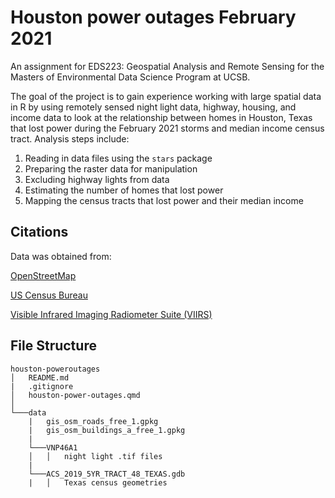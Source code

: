 # Houston power outages February 2021

An assignment for EDS223: Geospatial Analysis and Remote Sensing for the Masters of Environmental Data Science Program at UCSB.

The goal of the project is to gain experience working with large spatial data in R by using remotely sensed night light data, highway, housing, and income data to look at the relationship between homes in Houston, Texas that lost power during the February 2021 storms and median income census tract. Analysis steps include:

1. Reading in data files using the `stars` package
2. Preparing the raster data for manipulation
3. Excluding highway lights from data
4. Estimating the number of homes that lost power
5. Mapping the census tracts that lost power and their median income

## Citations
Data was obtained from:

[OpenStreetMap](https://www.openstreetmap.org/#map=4/38.01/-95.84)

[US Census Bureau](https://data.census.gov/)

[Visible Infrared Imaging Radiometer Suite (VIIRS)](https://en.wikipedia.org/wiki/Visible_Infrared_Imaging_Radiometer_Suite)

## File Structure

    houston-poweroutages
    │   README.md
    |   .gitignore
    │   houston-power-outages.qmd    
    │
    └───data
        |   gis_osm_roads_free_1.gpkg
        |   gis_osm_buildings_a_free_1.gpkg
        |
        └───VNP46A1
        │   │   night light .tif files 
        |
        └───ACS_2019_5YR_TRACT_48_TEXAS.gdb
        |   │   Texas census geometries

